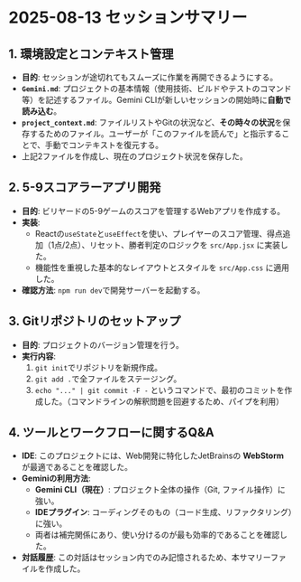  # 2025-08-13 セッションサマリー

## 1. 環境設定とコンテキスト管理

- **目的**: セッションが途切れてもスムーズに作業を再開できるようにする。
- **`Gemini.md`**: プロジェクトの基本情報（使用技術、ビルドやテストのコマンド等）を記述するファイル。Gemini CLIが新しいセッションの開始時に**自動で読み込む**。
- **`project_context.md`**: ファイルリストやGitの状況など、**その時々の状況**を保存するためのファイル。ユーザーが「このファイルを読んで」と指示することで、手動でコンテキストを復元する。
- 上記2ファイルを作成し、現在のプロジェクト状況を保存した。

## 2. 5-9スコアラーアプリ開発

- **目的**: ビリヤードの5-9ゲームのスコアを管理するWebアプリを作成する。
- **実装**: 
    - Reactの`useState`と`useEffect`を使い、プレイヤーのスコア管理、得点追加（1点/2点）、リセット、勝者判定のロジックを `src/App.jsx` に実装した。
    - 機能性を重視した基本的なレイアウトとスタイルを `src/App.css` に適用した。
- **確認方法**: `npm run dev`で開発サーバーを起動する。

## 3. Gitリポジトリのセットアップ

- **目的**: プロジェクトのバージョン管理を行う。
- **実行内容**:
    1. `git init`でリポジトリを新規作成。
    2. `git add .`で全ファイルをステージング。
    3. `echo "..." | git commit -F -` というコマンドで、最初のコミットを作成した。（コマンドラインの解釈問題を回避するため、パイプを利用）

## 4. ツールとワークフローに関するQ&A

- **IDE**: このプロジェクトには、Web開発に特化したJetBrainsの **WebStorm** が最適であることを確認した。
- **Geminiの利用方法**: 
    - **Gemini CLI（現在）**: プロジェクト全体の操作（Git, ファイル操作）に強い。
    - **IDEプラグイン**: コーディングそのもの（コード生成、リファクタリング）に強い。
    - 両者は補完関係にあり、使い分けるのが最も効率的であることを確認した。
- **対話履歴**: この対話はセッション内でのみ記憶されるため、本サマリーファイルを作成した。
